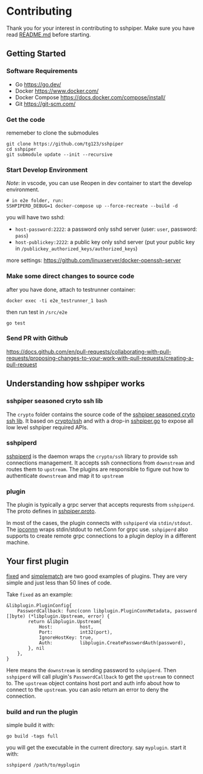 # Contributing

Thank you for your interest in contributing to sshpiper. 
Make sure you have read [README.md](README.md) before starting.

## Getting Started

### Software Requirements
 * Go <https://go.dev/>
 * Docker <https://www.docker.com/>
 * Docker Compose <https://docs.docker.com/compose/install/>
 * Git <https://git-scm.com/>

### Get the code

rememeber to clone the submodules

```
git clone https://github.com/tg123/sshpiper
cd sshpiper
git submodule update --init --recursive
```

### Start Develop Environment

 _Note_: in vscode, you can use Reopen in dev container to start the develop environment.

```
# in e2e folder, run:
SSHPIPERD_DEBUG=1 docker-compose up --force-recreate --build -d
```

you will have two sshd:

 * `host-password:2222`: a password only sshd server (user: `user`, password: `pass`)
 * `host-publickey:2222`: a public key only sshd server (put your public key in `/publickey_authorized_keys/authorized_keys`)

more settings: <https://github.com/linuxserver/docker-openssh-server>

### Make some direct changes to source code

after you have done, attach to testrunner container:

```
docker exec -ti e2e_testrunner_1 bash
```

then run test in `/src/e2e`

```
go test
```

### Send PR with Github

<https://docs.github.com/en/pull-requests/collaborating-with-pull-requests/proposing-changes-to-your-work-with-pull-requests/creating-a-pull-request>

## Understanding how sshpiper works

### sshpiper seasoned cryto ssh lib

The `crypto` folder contains the source code of the [sshpiper seasoned cryto ssh lib](./crypto/).
It based on [crypto/ssh](https://golang.org/pkg/crypto/ssh/) and with a drop-in [sshpiper.go](./crypto/ssh/sshpiper.go) to expose all low level sshpiper required APIs.

### sshpiperd

[sshpiperd](./cmd/sshpiperd/) is the daemon wraps the `crypto/ssh` library to provide ssh connections management.
It accepts ssh connections from `downstream` and routes them to `upstream`.
The plugins are responsible to figure out how to authenticate `downstream` and map it to `upstream`

### plugin

The plugin is typically a grpc server that accepts requrests from `sshpiperd`. 
The proto defines in [sshpiper.proto](./proto/sshpiper.proto).

In most of the cases, the plugin connects with `sshpiperd` via `stdin/stdout`. The [ioconnn](./libplugin/ioconn/) wraps stdin/stdout to net.Conn for grpc use.
`sshpiperd` also supports to create remote grpc connections to a plugin deploy in a different machine.

## Your first plugin

[fixed](./plugin/fixed/) and [simplematch](./plugin/simplematch/) are two good examples of plugins.
They are very simple and just less than 50 lines of code.

Take `fixed` as an example:

```
&libplugin.PluginConfig{
    PasswordCallback: func(conn libplugin.PluginConnMetadata, password []byte) (*libplugin.Upstream, error) {
        return &libplugin.Upstream{
            Host:          host,
            Port:          int32(port),
            IgnoreHostKey: true,
            Auth:          libplugin.CreatePasswordAuth(password),
        }, nil
    },
}
```

Here means the `downstream` is sending password to `sshpiperd`. Then `sshpiperd` will call plugin's `PasswordCallback` to get the `upstream` to connect to. 
The `upstream` object contains host port and auth info about how to connect to the `upstream`. you can aslo return an error to deny the connection.

### build and run the plugin

simple build it with:

```
go build -tags full
```

you will get the executable in the current directory. say `myplugin`. start it with:

```
sshpiperd /path/to/myplugin
```

